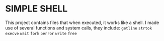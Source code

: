 # SIMPLE SHELL
This project contains files that when executed, it works like a shell.
I made use of several functions and system calls, they include:
`getline` `strtok` `execve` `wait` `fork` `perror` `write` `free`
